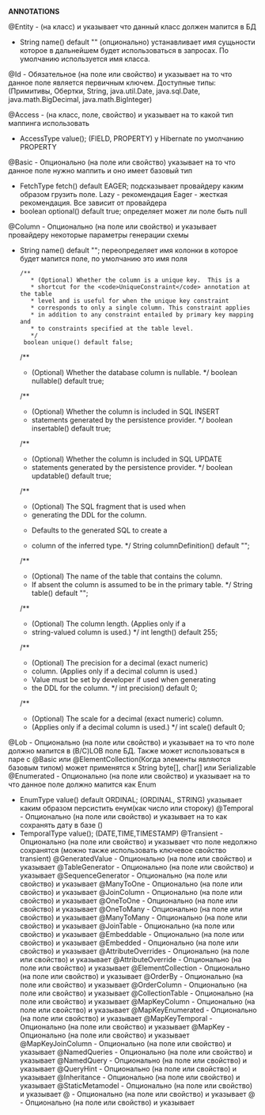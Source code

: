 **ANNOTATIONS**

@Entity - (на класс) и указывает что данный класс должен мапится в БД
 * String name() default "" (опционально) устанавливает имя сущьности которое в дальнейшем будет использоваться в запросах. По умолчанию используется имя класса.

@Id - Обязательное (на поле или свойство) и указывает на то что данное поле является первичным ключем. Доступные типы: (Примитивы, Обертки, String, java.util.Date, java.sql.Date, java.math.BigDecimal, java.math.BigInteger)

@Access - (на класс, поле, свойство) и указывает на то какой тип маппинга использовать 
 * AccessType value(); (FIELD, PROPERTY) у Hibernate по умолчанию PROPERTY

@Basic - Опционально (на поле или свойство) указывает на то что данное поле нужно маппить и оно имеет базовый тип
 * FetchType fetch() default EAGER; подсказывает провайдеру каким образом грузить поле. Lazy - рекомендация Eager - жесткая рекомендация. Все зависит от провайдера
 * boolean optional() default true; определяет может ли поле быть null
 
@Column - Опционально (на поле или свойство) и указывает провайдеру некоторые параметры генерации схемы
 * String name() default ""; переопределяет имя колонки в которое будет мапится поле, по умолчанию это имя поля
	   
	   /**
		  * (Optional) Whether the column is a unique key.  This is a
		  * shortcut for the <code>UniqueConstraint</code> annotation at the table
		  * level and is useful for when the unique key constraint
		  * corresponds to only a single column. This constraint applies
		  * in addition to any constraint entailed by primary key mapping and
		  * to constraints specified at the table level.
		  */
		boolean unique() default false;
 
     /**
      * (Optional) Whether the database column is nullable.
      */
     boolean nullable() default true;
 
     /**
      * (Optional) Whether the column is included in SQL INSERT
      * statements generated by the persistence provider.
      */
     boolean insertable() default true;
 
     /**
      * (Optional) Whether the column is included in SQL UPDATE
      * statements generated by the persistence provider.
      */
     boolean updatable() default true;
 
     /**
      * (Optional) The SQL fragment that is used when
      * generating the DDL for the column.
      * <p> Defaults to the generated SQL to create a
      * column of the inferred type.
      */
     String columnDefinition() default "";
 
     /**
      * (Optional) The name of the table that contains the column.
      * If absent the column is assumed to be in the primary table.
      */
     String table() default "";
 
     /**
      * (Optional) The column length. (Applies only if a
      * string-valued column is used.)
      */
     int length() default 255;
 
     /**
      * (Optional) The precision for a decimal (exact numeric)
      * column. (Applies only if a decimal column is used.)
      * Value must be set by developer if used when generating
      * the DDL for the column.
      */
     int precision() default 0;
 
     /**
      * (Optional) The scale for a decimal (exact numeric) column.
      * (Applies only if a decimal column is used.)
      */
     int scale() default 0;

@Lob - Опционально (на поле или свойство) и указывает на то что поле должно мапится в (B/C)LOB поле БД. Также может использоваться в паре с @Basic или @ElementCollection(Когда элементы являются базовым типом) может применятся к String byte[], char[] или Serializable
@Enumerated - Опционально (на поле или свойство) и указывает на то что данное поле должно мапится как Enum
 * EnumType value() default ORDINAL; (ORDINAL, STRING) указывает каким образом персистить енум(как число или стороку)
@Temporal - Опционально (на поле или свойство) и указывает на то как сохранять дату в базе ()
 * TemporalType value(); (DATE,TIME,TIMESTAMP)
@Transient - Опционально (на поле или свойство) и указывает что поле недолжно сохранятся (можно также использовать ключевое свойство transient) 
@GeneratedValue - Опционально (на поле или свойство) и указывает 
@TableGenerator - Опционально (на поле или свойство) и указывает 
@SequenceGenerator - Опционально (на поле или свойство) и указывает 
@ManyToOne - Опционально (на поле или свойство) и указывает 
@JoinColumn - Опционально (на поле или свойство) и указывает 
@OneToOne - Опционально (на поле или свойство) и указывает 
@OneToMany - Опционально (на поле или свойство) и указывает 
@ManyToMany - Опционально (на поле или свойство) и указывает 
@JoinTable - Опционально (на поле или свойство) и указывает 
@Embeddable - Опционально (на поле или свойство) и указывает 
@Embedded - Опционально (на поле или свойство) и указывает 
@AttributeOverrides - Опционально (на поле или свойство) и указывает 
@AttributeOverride - Опционально (на поле или свойство) и указывает 
@ElementCollection - Опционально (на поле или свойство) и указывает 
@OrderBy - Опционально (на поле или свойство) и указывает 
@OrderColumn - Опционально (на поле или свойство) и указывает 
@CollectionTable - Опционально (на поле или свойство) и указывает 
@MapKeyColumn - Опционально (на поле или свойство) и указывает 
@MapKeyEnumerated - Опционально (на поле или свойство) и указывает 
@MapKeyTemporal - Опционально (на поле или свойство) и указывает 
@MapKey - Опционально (на поле или свойство) и указывает 
@MapKeyJoinColumn - Опционально (на поле или свойство) и указывает 
@NamedQueries - Опционально (на поле или свойство) и указывает 
@NamedQuery - Опционально (на поле или свойство) и указывает 
@QueryHint - Опционально (на поле или свойство) и указывает 
@Inheritance - Опционально (на поле или свойство) и указывает 
@StaticMetamodel - Опционально (на поле или свойство) и указывает 
@ - Опционально (на поле или свойство) и указывает 
@ - Опционально (на поле или свойство) и указывает 